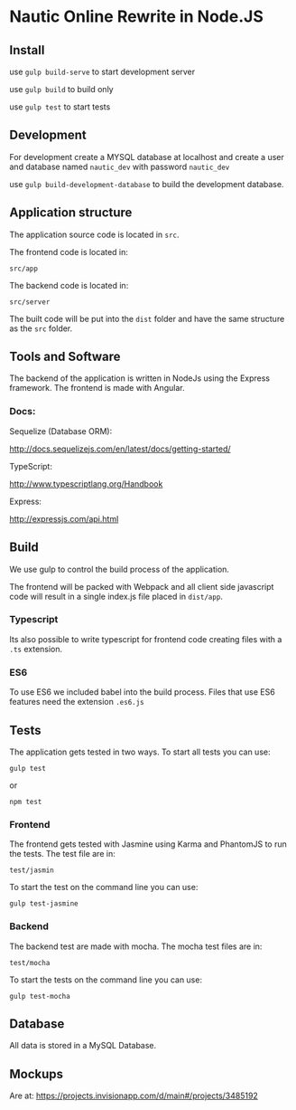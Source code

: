 # Nautic Online Rewrite in Node.JS

## Install
   use `gulp build-serve` to start development server
   
   use `gulp build` to build only
   
   use `gulp test` to start tests
   
## Development
For development create a MYSQL database at localhost and create a user and database named `nautic_dev` 
with password `nautic_dev`

   use `gulp build-development-database` to build the development database.
## Application structure

The application source code is located in `src`.

The frontend code is located in:

`src/app`

The backend code is located in:

`src/server`

The built code will be put into the `dist` folder and have the same structure as the `src` folder.

## Tools and Software

The backend of the application is written in NodeJs using the Express framework.
The frontend is made with Angular.

### Docs:

Sequelize (Database ORM):

<http://docs.sequelizejs.com/en/latest/docs/getting-started/>

TypeScript:

<http://www.typescriptlang.org/Handbook>

Express:

<http://expressjs.com/api.html>

## Build

We use gulp to control the build process of the application.

The frontend will be packed with Webpack and all client side javascript code will result in a single index.js file placed in `dist/app`.

### Typescript

Its also possible to write typescript for frontend code creating files with a `.ts` extension.

### ES6
 To use ES6 we included babel into the build process. Files that use ES6 features need the extension `.es6.js`

## Tests
The application gets tested in two ways. To start all tests you can use:

`gulp test`

or

`npm test`

### Frontend
The frontend gets tested with Jasmine using Karma and PhantomJS to run the tests. The test file are in:

`test/jasmin`

To start the test on the command line you can use: 

`gulp test-jasmine`

### Backend
The backend test are made with mocha. The mocha test files are in:

`test/mocha`

To start the tests on the command line you can use:

`gulp test-mocha`

## Database

All data is stored in a MySQL Database.

## Mockups

Are at:  <https://projects.invisionapp.com/d/main#/projects/3485192>

